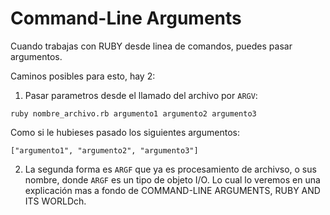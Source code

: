 # Command-Line Arguments

Cuando trabajas con RUBY desde linea de comandos, puedes pasar argumentos.

Caminos posibles para esto, hay 2:

1. Pasar parametros desde el llamado del archivo por `ARGV`:

```
ruby nombre_archivo.rb argumento1 argumento2 argumento3
```

Como si le hubieses pasado los siguientes argumentos:

```
["argumento1", "argumento2", "argumento3"]
```
<!--  TODO colocar ubicación de ARGF y su explicación-->
2. La segunda forma es `ARGF` que ya es procesamiento de archivso, o sus nombre, donde `ARGF`  es un tipo de objeto I/O. Lo cual lo veremos en una explicación mas a fondo de COMMAND-LINE ARGUMENTS, RUBY AND ITS WORLDch.
